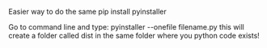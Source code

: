 Easier way to do the same
pip install pyinstaller

Go to command line and type:
pyinstaller --onefile filename.py
this will create a folder called dist in the same folder where you python code exists!
